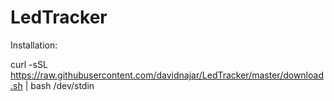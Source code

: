 ﻿# LedTracker
Installation:

curl -sSL https://raw.githubusercontent.com/davidnajar/LedTracker/master/download.sh | bash /dev/stdin
